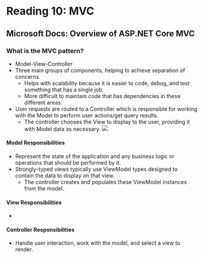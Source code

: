 # Reading 10: MVC

## Microsoft Docs: Overview of ASP.NET Core MVC

### What is the MVC pattern?
- Model-View-Controller
- Three main groups of components, helping to achieve separation of concerns.
  - Helps with scalability because it is easier to code, debug, and test something that has a single job.
  - More difficult to maintain code that has dependencies in these different areas.
- User requests are routed to a Controller which is responsible for working with the Model to perform user actions/get query results.
  - The controller chooses the View to display to the user, providing it with Model data as necessary.
  ![](https://docs.microsoft.com/en-us/aspnet/core/mvc/overview/_static/mvc.png?view=aspnetcore-2.2)

#### Model Responsibilities
- Represent the state of the application and any business logic or operations that should be performed by it.
- Strongly-typed views typically use ViewModel types designed to contain the data to display on that view.
  - The controller creates and populates these ViewModel instances from the model.
  
#### View Responsibilities
- 

#### Controller Responsibilities
- Handle user interaction, work with the model, and select a view to render.
  
